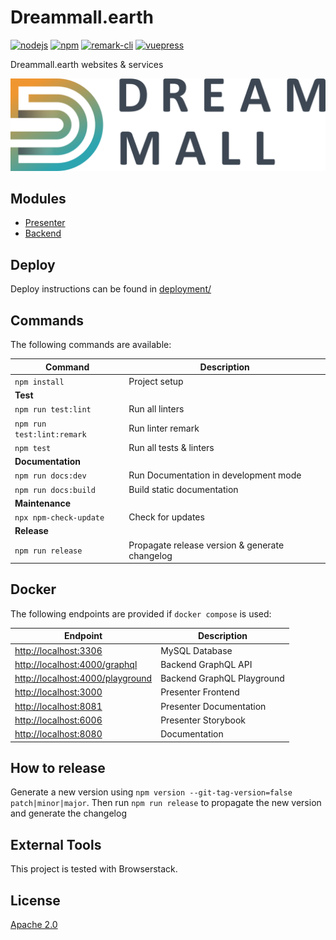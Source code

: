 # Dreammall.earth
[![nodejs][badge-nodejs-img]][badge-nodejs-href]
[![npm][badge-npm-img]][badge-npm-href]
[![remark-cli][badge-remark-cli-img]][badge-remark-cli-href]
[![vuepress][badge-vuepress-img]][badge-vuepress-href]

Dreammall.earth websites & services

![](presenter/src/assets/dreammall-logo.svg)

## Modules

- [Presenter](presenter/README.md)
- [Backend](backend/README.md)

## Deploy

Deploy instructions can be found in [deployment/](deplyoment/README.md)

## Commands

The following commands are available:

| Command                    | Description                                    |
|----------------------------|------------------------------------------------|
| `npm install`              | Project setup                                  |
| **Test**                   |                                                |
| `npm run test:lint`        | Run all linters                                |
| `npm run test:lint:remark` | Run linter remark                              |
| `npm test`                 | Run all tests & linters                        |
| **Documentation**          |                                                |
| `npm run docs:dev`         | Run Documentation in development mode          |
| `npm run docs:build`       | Build static documentation                     |
| **Maintenance**            |                                                |
| `npx npm-check-update`     | Check for updates                              |
| **Release**                |                                                |
| `npm run release`          | Propagate release version & generate changelog |

## Docker

The following endpoints are provided if `docker compose` is used:

| Endpoint                                                             | Description                |
|----------------------------------------------------------------------|----------------------------|
| [http://localhost:3306](http://localhost:3306)                       | MySQL Database             |
| [http://localhost:4000/graphql](http://localhost:4000/graphql)       | Backend GraphQL API        |
| [http://localhost:4000/playground](http://localhost:4000/playground) | Backend GraphQL Playground |
| [http://localhost:3000](http://localhost:3000)                       | Presenter Frontend         |
| [http://localhost:8081](http://localhost:8081)                       | Presenter Documentation    |
| [http://localhost:6006](http://localhost:6006)                       | Presenter Storybook        |
| [http://localhost:8080](http://localhost:8080)                       | Documentation              |

## How to release

Generate a new version using `npm version --git-tag-version=false patch|minor|major`.
Then run `npm run release` to propagate the new version and generate the changelog

## External Tools

This project is tested with Browserstack.

## License

[Apache 2.0](./LICENSE)

<!-- Badges -->
[badge-nodejs-img]: https://img.shields.io/badge/nodejs-%3E%3D20.5.0-blue
[badge-nodejs-href]:  https://nodejs.org/

[badge-npm-img]: https://img.shields.io/badge/npm-latest-blue
[badge-npm-href]: https://www.npmjs.com/package/npm

[badge-remark-cli-img]: https://img.shields.io/badge/dynamic/json?url=https%3A%2F%2Fraw.githubusercontent.com%2Fdreammall-earth%2Fdreammall.earth%2Fmaster%2Fpackage.json&query=devDependencies%5B%27remark-cli%27%5D&label=remark-cli&color=yellow
[badge-remark-cli-href]: https://remark.js.org/

[badge-vuepress-img]: https://img.shields.io/badge/dynamic/json?url=https%3A%2F%2Fraw.githubusercontent.com%2Fdreammall-earth%2Fdreammall.earth%2Fmaster%2Fpackage.json&query=devDependencies.vuepress&label=vuepress&color=orange
[badge-vuepress-href]: https://vuepress.vuejs.org/
